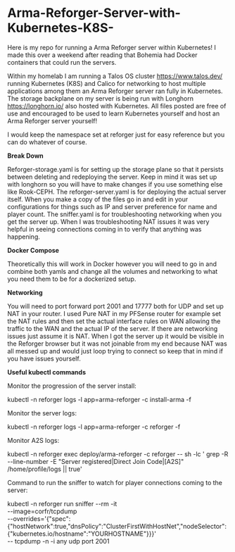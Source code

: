 # Arma-Reforger-Server-with-Kubernetes-K8S-

Here is my repo for running a Arma Reforger server within Kubernetes! I made this over a weekend after reading that Bohemia had Docker containers that could run the servers. 

Within my homelab I am running a Talos OS cluster https://www.talos.dev/ running Kubernetes (K8S) and Calico for networking to host multiple applications among them an Arma Reforger server ran fully in Kubernetes. The storage backplane on my server is being run with Longhorn https://longhorn.io/ also hosted with Kubernetes. All files posted are free of use and encouraged to be used to learn Kubernetes yourself and host an Arma Reforger server yourself!

I would keep the namespace set at reforger just for easy reference but you can do whatever of course.

**Break Down**

Reforger-storage.yaml is for setting up the storage plane so that it persists between deleting and redeploying the server. Keep in mind it was set up with longhorn so you will have to make changes if you use something else like Rook-CEPH. The reforger-server.yaml is for deploying the actual server itself. When you make a copy of the files go in and edit in your configurations for things such as IP and server preference for name and player count. The sniffer.yaml is for troubleshooting networking when you get the server up. When I was troubleshooting NAT issues it was very helpful in seeing connections coming in to verify that anything was happening. 

**Docker Compose** 

Theoretically this will work in Docker however you will need to go in and combine both yamls and change all the volumes and networking to what you need them to be for a dockerized setup.

**Networking**

You will need to port forward port 2001 and 17777 both for UDP and set up NAT in your router. I used Pure NAT in my PFSense router for example set the NAT rules and then set the actual interface rules on WAN allowing the traffic to the WAN and the actual IP of the server. If there are networking issues just assume it is NAT. When I got the server up it would be visible in the Reforger browser but it was not joinable from my end because NAT was all messed up and would just loop trying to connect so keep that in mind if you have issues yourself.  

**Useful kubectl commands** 

Monitor the progression of the server install: 

kubectl -n reforger logs -l app=arma-reforger -c install-arma -f

Monitor the server logs:

kubectl -n reforger logs -l app=arma-reforger -c reforger -f

Monitor A2S logs: 

kubectl -n reforger exec deploy/arma-reforger -c reforger -- sh -lc ' 
grep -R --line-number -E "Server registered|Direct Join Code|\[A2S\]" /home/profile/logs || true'

Command to run the sniffer to watch for player connections coming to the server:

kubectl -n reforger run sniffer --rm -it \
  --image=corfr/tcpdump \
  --overrides='{"spec":{"hostNetwork":true,"dnsPolicy":"ClusterFirstWithHostNet","nodeSelector":{"kubernetes.io/hostname":"YOURHOSTNAME"}}}' \
  -- tcpdump -n -i any udp port 2001
